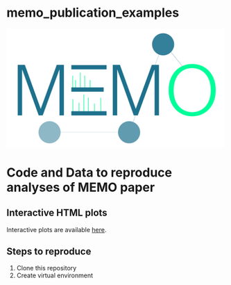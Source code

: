 # memo_publication_examples

![memo_logo](docs/memo_logo.jpg)

# Code and Data to reproduce analyses of MEMO paper

## Interactive HTML plots
Interactive plots are available [here](https://mandelbrot-project.github.io/memo_publication_examples/).

## Steps to reproduce
1.   Clone this repository
2.   Create virtual environment
